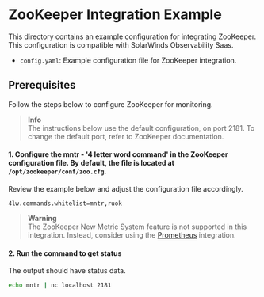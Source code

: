 # ZooKeeper Integration Example

This directory contains an example configuration for integrating ZooKeeper. This configuration is compatible with SolarWinds Observability Saas.

- `config.yaml`: Example configuration file for ZooKeeper integration.

## Prerequisites

Follow the steps below to configure ZooKeeper for monitoring.

> **Info**  
> The instructions below use the default configuration, on port 2181. To change the default port, refer to ZooKeeper documentation.

#### 1. Configure the mntr - '4 letter word command' in the ZooKeeper configuration file. By default, the file is located at `/opt/zookeeper/conf/zoo.cfg`.

Review the example below and adjust the configuration file accordingly.

```
4lw.commands.whitelist=mntr,ruok
```

> **Warning**  
> The ZooKeeper New Metric System feature is not supported in this integration. Instead, consider using the [Prometheus](../prometheus/README.md) integration.

#### 2. Run the command to get status

The output should have status data.

```sh
echo mntr | nc localhost 2181
```
